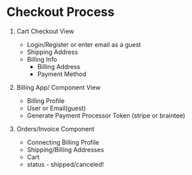 # Checkout Process

1. Cart Checkout View
   - Login/Register or enter email as a guest
   - Shipping Address
   - Billing Info
        - Billing Address
        - Payment Method
        
2. Billing App/ Component View
    - Billing Profile
    - User or Email(guest)
    - Generate Payment Processor Token (stripe or braintee)
    
  3. Orders/Invoice Component
     - Connecting Billing Profile
     - Shipping/Billing Addresses
     -  Cart
     - status - shipped/canceled!